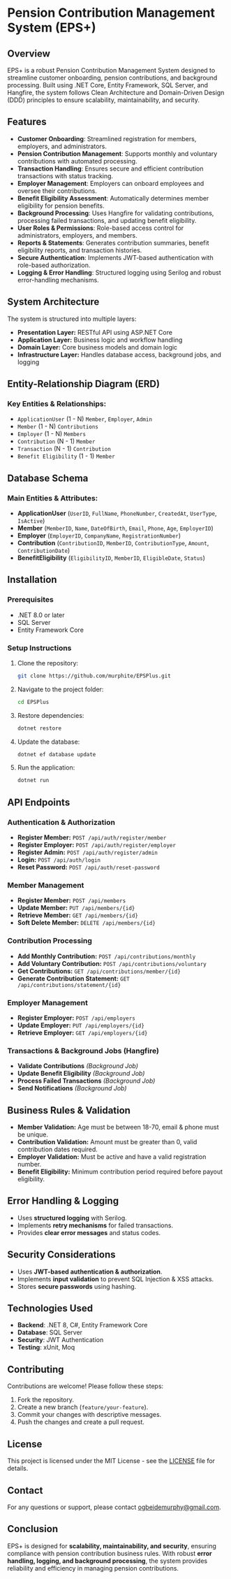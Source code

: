 # Pension Contribution Management System (EPS+)

## Overview

EPS+ is a robust Pension Contribution Management System designed to streamline customer onboarding, pension contributions, and background processing. Built using .NET Core, Entity Framework, SQL Server, and Hangfire, the system follows Clean Architecture and Domain-Driven Design (DDD) principles to ensure scalability, maintainability, and security.

## Features

- **Customer Onboarding**: Streamlined registration for members, employers, and administrators.
- **Pension Contribution Management**: Supports monthly and voluntary contributions with automated processing.
- **Transaction Handling**: Ensures secure and efficient contribution transactions with status tracking.
- **Employer Management**: Employers can onboard employees and oversee their contributions.
- **Benefit Eligibility Assessment**: Automatically determines member eligibility for pension benefits.
- **Background Processing**: Uses Hangfire for validating contributions, processing failed transactions, and updating benefit eligibility.
- **User Roles & Permissions**: Role-based access control for administrators, employers, and members.
- **Reports & Statements**: Generates contribution summaries, benefit eligibility reports, and transaction histories.
- **Secure Authentication**: Implements JWT-based authentication with role-based authorization.
- **Logging & Error Handling**: Structured logging using Serilog and robust error-handling mechanisms.

## System Architecture

The system is structured into multiple layers:

- **Presentation Layer:** RESTful API using ASP.NET Core
- **Application Layer:** Business logic and workflow handling
- **Domain Layer:** Core business models and domain logic
- **Infrastructure Layer:** Handles database access, background jobs, and logging

## Entity-Relationship Diagram (ERD)

### Key Entities & Relationships:

- `ApplicationUser` (1 - N) `Member`, `Employer`, `Admin`
- `Member` (1 - N) `Contributions`
- `Employer` (1 - N) `Members`
- `Contribution` (N - 1) `Member`
- `Transaction` (N - 1) `Contribution`
- `Benefit Eligibility` (1 - 1) `Member`

## Database Schema

### Main Entities & Attributes:

- **ApplicationUser** (`UserID`, `FullName`, `PhoneNumber`, `CreatedAt`, `UserType`, `IsActive`)
- **Member** (`MemberID`, `Name`, `DateOfBirth`, `Email`, `Phone`, `Age`, `EmployerID`)
- **Employer** (`EmployerID`, `CompanyName`, `RegistrationNumber`)
- **Contribution** (`ContributionID`, `MemberID`, `ContributionType`, `Amount`, `ContributionDate`)
- **BenefitEligibility** (`EligibilityID`, `MemberID`, `EligibleDate`, `Status`)

## Installation

### Prerequisites
- .NET 8.0 or later
- SQL Server
- Entity Framework Core

### Setup Instructions
1. Clone the repository:
   ```bash
   git clone https://github.com/murphite/EPSPlus.git
   ```
2. Navigate to the project folder:
   ```bash
   cd EPSPlus
   ```
3. Restore dependencies:
   ```bash
   dotnet restore
   ```
4. Update the database:
   ```bash
   dotnet ef database update
   ```
5. Run the application:
   ```bash
   dotnet run
   ```

## API Endpoints

### Authentication & Authorization

- **Register Member:** `POST /api/auth/register/member`
- **Register Employer:** `POST /api/auth/register/employer`
- **Register Admin:** `POST /api/auth/register/admin`
- **Login:** `POST /api/auth/login`
- **Reset Password:** `POST /api/auth/reset-password`

### Member Management

- **Register Member:** `POST /api/members`
- **Update Member:** `PUT /api/members/{id}`
- **Retrieve Member:** `GET /api/members/{id}`
- **Soft Delete Member:** `DELETE /api/members/{id}`

### Contribution Processing

- **Add Monthly Contribution:** `POST /api/contributions/monthly`
- **Add Voluntary Contribution:** `POST /api/contributions/voluntary`
- **Get Contributions:** `GET /api/contributions/member/{id}`
- **Generate Contribution Statement:** `GET /api/contributions/statement/{id}`

### Employer Management

- **Register Employer:** `POST /api/employers`
- **Update Employer:** `PUT /api/employers/{id}`
- **Retrieve Employer:** `GET /api/employers/{id}`

### Transactions & Background Jobs (Hangfire)

- **Validate Contributions** *(Background Job)*
- **Update Benefit Eligibility** *(Background Job)*
- **Process Failed Transactions** *(Background Job)*
- **Send Notifications** *(Background Job)*

## Business Rules & Validation

- **Member Validation:** Age must be between 18-70, email & phone must be unique.
- **Contribution Validation:** Amount must be greater than 0, valid contribution dates required.
- **Employer Validation:** Must be active and have a valid registration number.
- **Benefit Eligibility:** Minimum contribution period required before payout eligibility.

## Error Handling & Logging

- Uses **structured logging** with Serilog.
- Implements **retry mechanisms** for failed transactions.
- Provides **clear error messages** and status codes.

## Security Considerations

- Uses **JWT-based authentication & authorization**.
- Implements **input validation** to prevent SQL Injection & XSS attacks.
- Stores **secure passwords** using hashing.


## Technologies Used

- **Backend**: .NET 8, C#, Entity Framework Core
- **Database**: SQL Server
- **Security**: JWT Authentication
- **Testing**: xUnit, Moq

## Contributing

Contributions are welcome! Please follow these steps:
1. Fork the repository.
2. Create a new branch (`feature/your-feature`).
3. Commit your changes with descriptive messages.
4. Push the changes and create a pull request.

## License

This project is licensed under the MIT License - see the [LICENSE](LICENSE) file for details.

## Contact

For any questions or support, please contact [ogbeidemurphy@gmail.com](mailto:ogbeidemurphy@gmail.com).

## Conclusion

EPS+ is designed for **scalability, maintainability, and security**, ensuring compliance with pension contribution business rules. With robust **error handling, logging, and background processing**, the system provides reliability and efficiency in managing pension contributions.



